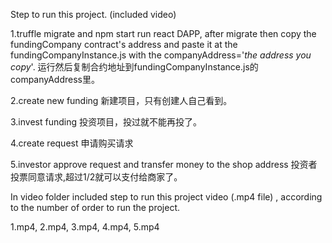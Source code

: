 Step to run this project. (included video)

1.truffle migrate and npm start run react DAPP, after migrate then copy the fundingCompany contract's address and paste it at the fundingCompanyInstance.js with the companyAddress='*the address you copy*'. 运行然后复制合约地址到fundingCompanyInstance.js的companyAddress里。

2.create new funding 新建项目，只有创建人自己看到。

3.invest funding 投资项目，投过就不能再投了。

4.create request 申请购买请求

5.investor approve request and transfer money to the shop address 投资者投票同意请求,超过1/2就可以支付给商家了。

In video folder included step to run this project video (.mp4 file) , according to the number of order to run the project.

1.mp4, 2.mp4, 3.mp4, 4.mp4, 5.mp4
